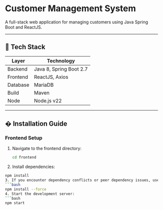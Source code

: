 # Customer Management System

A full-stack web application for managing customers using Java Spring Boot and ReactJS.

---

## 🔧 Tech Stack

| Layer     | Technology              |
|-----------|-------------------------|
| Backend   | Java 8, Spring Boot 2.7 |
| Frontend  | ReactJS, Axios          |
| Database  | MariaDB                 |
| Build     | Maven                   |
| Node      | Node.js v22             |

---

## � Installation Guide

### Frontend Setup

1. Navigate to the frontend directory:
   ```bash
   cd frontend
2. Install dependencies:
  ```bash
  npm install
3. If you encounter dependency conflicts or peer dependency issues, use:
  ```bash
  npm install --force
4. Start the development server:
  ```bash
  npm start

